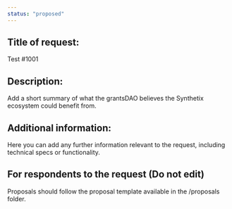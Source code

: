 ```yaml
---
status: "proposed"
---
```


## Title of request: 
Test #1001

## Description: 
Add a short summary of what the grantsDAO believes the Synthetix ecosystem could benefit from. 

## Additional information: 
Here you can add any further information relevant to the request, including technical specs or functionality. 

## For respondents to the request (Do not edit)
Proposals should follow the proposal template available in the /proposals folder. 
